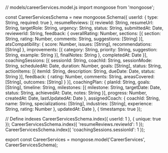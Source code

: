 // models/careerServices.model.js
import mongoose from 'mongoose';

const CareerServicesSchema = new mongoose.Schema({
  userId: { type: String, required: true },
  resumeReviews: [{
    reviewId: String,
    resumeUrl: String,
    targetRole: String,
    urgency: String,
    status: String,
    submittedAt: Date,
    reviewerId: String,
    feedback: {
      overallRating: Number,
      sections: [{ section: String, rating: Number, comments: String, suggestions: [String] }],
      atsCompatibility: { score: Number, issues: [String], recommendations: [String] },
      improvements: [{ category: String, priority: String, suggestion: String, example: String }],
      finalNotes: String
    },
    completedAt: Date
  }],
  coachingSessions: [{
    sessionId: String,
    coachId: String,
    sessionMode: String,
    scheduledAt: Date,
    duration: Number,
    goals: [String],
    status: String,
    actionItems: [{ itemId: String, description: String, dueDate: Date, status: String }],
    feedback: {
      rating: Number,
      comments: String,
      areasCovered: [String],
      outcomes: [String]
    }
  }],
  coachingPlan: {
    planId: String,
    goals: [String],
    timeline: String,
    milestones: [{ milestone: String, targetDate: Date, status: String, achievedAt: Date, notes: String }],
    progress: Number,
    createdAt: Date,
    lastUpdatedAt: Date
  },
  assignedCoach: {
    coachId: String,
    name: String,
    specializations: [String],
    industries: [String],
    experience: String,
    rating: Number
  },
  updatedAt: Date
}, { timestamps: true });

// Define indexes
CareerServicesSchema.index({ userId: 1 }, { unique: true });
CareerServicesSchema.index({ 'resumeReviews.reviewId': 1 });
CareerServicesSchema.index({ 'coachingSessions.sessionId': 1 });

export const CareerServices = mongoose.model('CareerServices', CareerServicesSchema);